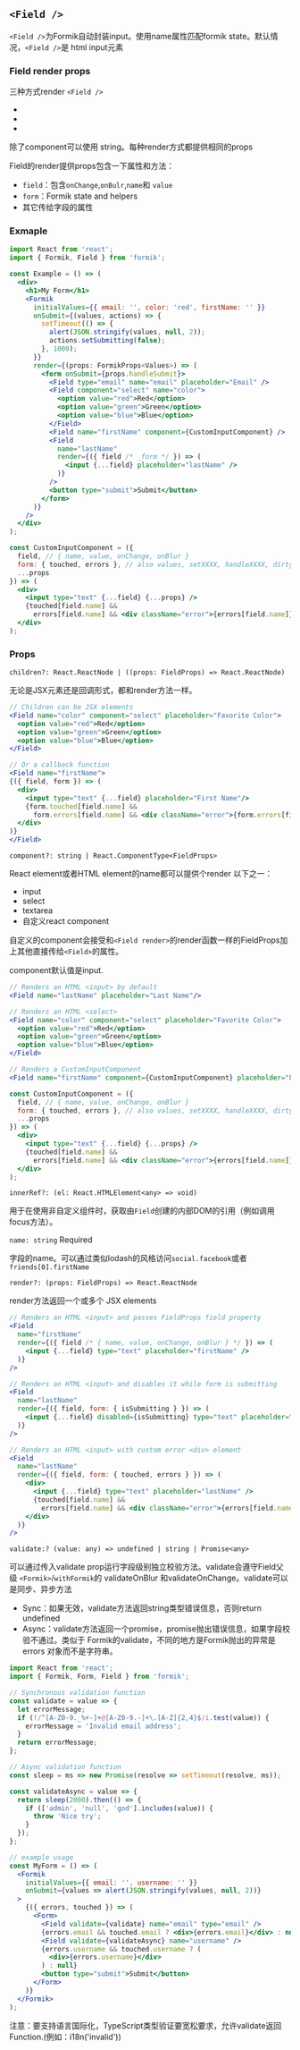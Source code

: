 ## `<Field />`

`<Field />`为Formik自动封装input。使用name属性匹配formik state。默认情况，`<Field />`是 html input元素

### Field render props

三种方式render `<Field />`

- <Field component>
- <Field render>
- <Field children>

除了component可以使用 string。每种render方式都提供相同的props

Field的render提供props包含一下属性和方法：
- `field`：包含`onChange`,`onBulr`,`name`和 `value`
- `form`：Formik state and helpers
- 其它传给字段的属性

### Exmaple
```jsx
import React from 'react';
import { Formik, Field } from 'formik';

const Example = () => (
  <div>
    <h1>My Form</h1>
    <Formik
      initialValues={{ email: '', color: 'red', firstName: '' }}
      onSubmit={(values, actions) => {
        setTimeout(() => {
          alert(JSON.stringify(values, null, 2));
          actions.setSubmitting(false);
        }, 1000);
      }}
      render={(props: FormikProps<Values>) => (
        <form onSubmit={props.handleSubmit}>
          <Field type="email" name="email" placeholder="Email" />
          <Field component="select" name="color">
            <option value="red">Red</option>
            <option value="green">Green</option>
            <option value="blue">Blue</option>
          </Field>
          <Field name="firstName" component={CustomInputComponent} />
          <Field
            name="lastName"
            render={({ field /* _form */ }) => (
              <input {...field} placeholder="lastName" />
            )}
          />
          <button type="submit">Submit</button>
        </form>
      )}
    />
  </div>
);

const CustomInputComponent = ({
  field, // { name, value, onChange, onBlur }
  form: { touched, errors }, // also values, setXXXX, handleXXXX, dirty, isValid, status, etc.
  ...props
}) => (
  <div>
    <input type="text" {...field} {...props} />
    {touched[field.name] &&
      errors[field.name] && <div className="error">{errors[field.name]}</div>}
  </div>
);
```

### Props

`children?: React.ReactNode | ((props: FieldProps) => React.ReactNode)`

无论是JSX元素还是回调形式，都和render方法一样。
```jsx
// Children can be JSX elements
<Field name="color" component="select" placeholder="Favorite Color">
  <option value="red">Red</option>
  <option value="green">Green</option>
  <option value="blue">Blue</option>
</Field>

// Or a callback function
<Field name="firstName">
{({ field, form }) => (
  <div>
    <input type="text" {...field} placeholder="First Name"/>
    {form.touched[field.name] &&
      form.errors[field.name] && <div className="error">{form.errors[field.name]}</div>}
  </div>
)}
</Field>
```

`component?: string | React.ComponentType<FieldProps>`

React element或者HTML element的name都可以提供个render
以下之一：

- input
- select
- textarea
- 自定义react component

自定义的component会接受和`<Field render>`的render函数一样的FieldProps加上其他直接传给`<Field>`的属性。

component默认值是input.

```jsx
// Renders an HTML <input> by default
<Field name="lastName" placeholder="Last Name"/>

// Renders an HTML <select>
<Field name="color" component="select" placeholder="Favorite Color">
  <option value="red">Red</option>
  <option value="green">Green</option>
  <option value="blue">Blue</option>
</Field>

// Renders a CustomInputComponent
<Field name="firstName" component={CustomInputComponent} placeholder="First Name"/>

const CustomInputComponent = ({
  field, // { name, value, onChange, onBlur }
  form: { touched, errors }, // also values, setXXXX, handleXXXX, dirty, isValid, status, etc.
  ...props
}) => (
  <div>
    <input type="text" {...field} {...props} />
    {touched[field.name] &&
      errors[field.name] && <div className="error">{errors[field.name]}</div>}
  </div>
);
```

`innerRef?: (el: React.HTMLElement<any> => void)`

用于在使用非自定义组件时，获取由`Field`创建的内部DOM的引用（例如调用focus方法）。

`name: string` Required

字段的name。可以通过类似lodash的风格访问`social.facebook`或者`friends[0].firstName`

`render?: (props: FieldProps) => React.ReactNode`

render方法返回一个或多个 JSX elements

```jsx
// Renders an HTML <input> and passes FieldProps field property
<Field
  name="firstName"
  render={({ field /* { name, value, onChange, onBlur } */ }) => (
    <input {...field} type="text" placeholder="firstName" />
  )}
/>

// Renders an HTML <input> and disables it while form is submitting
<Field
  name="lastName"
  render={({ field, form: { isSubmitting } }) => (
    <input {...field} disabled={isSubmitting} type="text" placeholder="lastName" />
  )}
/>

// Renders an HTML <input> with custom error <div> element
<Field
  name="lastName"
  render={({ field, form: { touched, errors } }) => (
    <div>
      <input {...field} type="text" placeholder="lastName" />
      {touched[field.name] &&
        errors[field.name] && <div className="error">{errors[field.name]}</div>}
    </div>
  )}
/>
```

`validate:? (value: any) => undefined | string | Promise<any>`

可以通过传入validate prop运行字段级别独立校验方法。validate会遵守Field父级 `<Formik>`/`withFormik`的 validateOnBlur 和validateOnChange。validate可以是同步、异步方法

- Sync：如果无效，validate方法返回string类型错误信息，否则return undefined
- Async：validate方法返回一个promise，promise抛出错误信息，如果字段校验不通过。类似于 Formik的validate，不同的地方是Formik抛出的异常是errors 对象而不是字符串。

```jsx
import React from 'react';
import { Formik, Form, Field } from 'formik';

// Synchronous validation function
const validate = value => {
  let errorMessage;
  if (!/^[A-Z0-9._%+-]+@[A-Z0-9.-]+\.[A-Z]{2,4}$/i.test(value)) {
    errorMessage = 'Invalid email address';
  }
  return errorMessage;
};

// Async validation function
const sleep = ms => new Promise(resolve => setTimeout(resolve, ms));

const validateAsync = value => {
  return sleep(2000).then(() => {
    if (['admin', 'null', 'god'].includes(value)) {
      throw 'Nice try';
    }
  });
};

// example usage
const MyForm = () => (
  <Formik
    initialValues={{ email: '', username: '' }}
    onSubmit={values => alert(JSON.stringify(values, null, 2))}
  >
    {({ errors, touched }) => (
      <Form>
        <Field validate={validate} name="email" type="email" />
        {errors.email && touched.email ? <div>{errors.email}</div> : null}
        <Field validate={validateAsync} name="username" />
        {errors.username && touched.username ? (
          <div>{errors.username}</div>
        ) : null}
        <button type="submit">Submit</button>
      </Form>
    )}
  </Formik>
);
```

注意：要支持语言国际化，TypeScript类型验证要宽松要求，允许validate返回 Function.(例如：i18n('invalid'))
